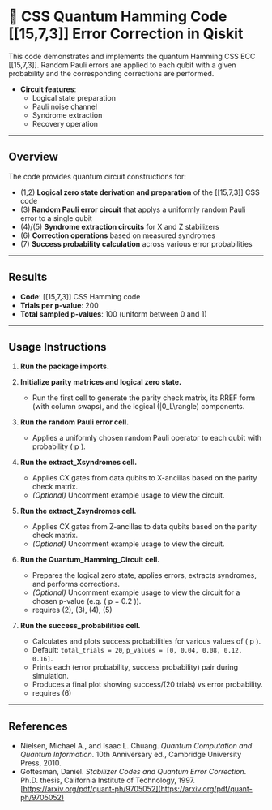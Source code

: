 # 🧩 CSS Quantum Hamming Code [[15,7,3]] Error Correction in Qiskit

This code demonstrates and implements the quantum Hamming CSS ECC [[15,7,3]]. Random Pauli errors are applied to each qubit with a given probability and the corresponding corrections are performed.

- **Circuit features**:
  - Logical state preparation  
  - Pauli noise channel  
  - Syndrome extraction  
  - Recovery operation
---

## Overview

The code provides quantum circuit constructions for:

- (1,2) **Logical zero state derivation and preparation** of the [[15,7,3]] CSS code  
- (3) **Random Pauli error circuit** that applys a uniformly random Pauli error to a single qubit
- (4)/(5) **Syndrome extraction circuits** for X and Z stabilizers  
- (6) **Correction operations** based on measured syndromes  
- (7) **Success probability calculation** across various error probabilities

---

## Results

- **Code**: [[15,7,3]] CSS Hamming code  
- **Trials per p-value**: 200  
- **Total sampled p-values**: 100 (uniform between 0 and 1)  

---

## Usage Instructions

1. **Run the package imports.**

2. **Initialize parity matrices and logical zero state.**  
   - Run the first cell to generate the parity check matrix, its RREF form (with column swaps), and the logical \(|0_L\rangle\) components.

3. **Run the random Pauli error cell.**  
   - Applies a uniformly chosen random Pauli operator to each qubit with probability \( p \).

4. **Run the extract_Xsyndromes cell.**  
   - Applies CX gates from data qubits to X-ancillas based on the parity check matrix.  
   - *(Optional)* Uncomment example usage to view the circuit.

5. **Run the extract_Zsyndromes cell.**  
   - Applies CX gates from Z-ancillas to data qubits based on the parity check matrix.  
   - *(Optional)* Uncomment example usage to view the circuit.

6. **Run the Quantum_Hamming_Circuit cell.**  
   - Prepares the logical zero state, applies errors, extracts syndromes, and performs corrections.  
   - *(Optional)* Uncomment example usage to view the circuit for a chosen p-value (e.g. \( p = 0.2 \)).
   - requires (2), (3), (4), (5)

7. **Run the success_probabilities cell.**  
   - Calculates and plots success probabilities for various values of \( p \).  
   - Default: `total_trials = 20`, `p_values = [0, 0.04, 0.08, 0.12, 0.16]`.  
   - Prints each (error probability, success probability) pair during simulation.  
   - Produces a final plot showing success/(20 trials) vs error probability.
   - requires (6)

---

## References

- Nielsen, Michael A., and Isaac L. Chuang. *Quantum Computation and Quantum Information*. 10th Anniversary ed., Cambridge University Press, 2010.
- Gottesman, Daniel. *Stabilizer Codes and Quantum Error Correction*. Ph.D. thesis, California Institute of Technology, 1997.  
  [https://arxiv.org/pdf/quant-ph/9705052](https://arxiv.org/pdf/quant-ph/9705052)
